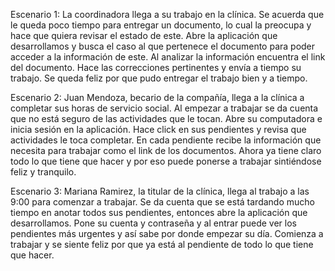 Escenario 1: 
La coordinadora llega a su trabajo en la clínica. Se acuerda que le queda poco tiempo para entregar un documento, lo cual la preocupa y hace que 
quiera revisar el estado de este. Abre la aplicación que desarrollamos y busca el caso al que pertenece el documento para poder acceder a la información
de este. Al analizar la información encuentra el link del documento. Hace las correcciones pertinentes y envía a tiempo su trabajo. Se queda feliz por
que pudo entregar el trabajo bien y a tiempo. 


Escenario 2:
Juan Mendoza, becario de la compañía, llega a la clínica a completar sus horas de servicio social. Al empezar a trabajar se da cuenta que  no está 
seguro de las actividades que le tocan. Abre su computadora e inicia sesión en la aplicación. Hace click en sus pendientes y revisa que actividades 
le toca completar. En cada pendiente recibe la información que necesita para trabajar como el link de los documentos. Ahora ya tiene claro todo lo
que tiene que hacer y por eso puede ponerse a trabajar sintiéndose feliz y tranquilo.

Escenario 3:
Mariana Ramirez, la titular de la clínica, llega al trabajo a las 9:00 para comenzar a trabajar.
Se da cuenta que se está tardando mucho tiempo en anotar todos sus pendientes, entonces abre la aplicación que desarrollamos.
Pone su cuenta y contraseña y al entrar puede ver los pendientes más urgentes y así sabe por donde empezar su día.
Comienza a trabajar y se siente feliz por que ya está al pendiente de todo lo que tiene que hacer.
